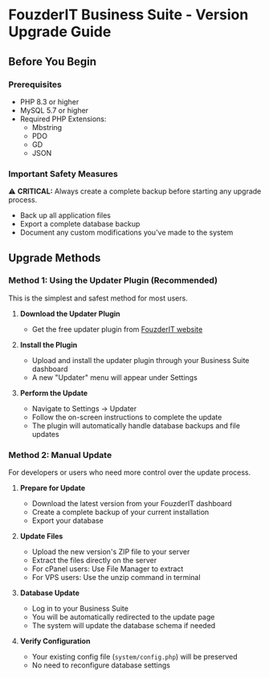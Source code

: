 # FouzderIT Business Suite - Version Upgrade Guide

## Before You Begin

### Prerequisites

-   PHP 8.3 or higher
-   MySQL 5.7 or higher
-   Required PHP Extensions:
    -   Mbstring
    -   PDO
    -   GD
    -   JSON

### Important Safety Measures

⚠️ **CRITICAL:** Always create a complete backup before starting any upgrade process.

-   Back up all application files
-   Export a complete database backup
-   Document any custom modifications you've made to the system

## Upgrade Methods

### Method 1: Using the Updater Plugin (Recommended)

This is the simplest and safest method for most users.

1.  **Download the Updater Plugin**
    
    -   Get the free updater plugin from [FouzderIT website](https://fromcdn.sfo3.digitaloceanspaces.com/sp/FouzderIT/media/updater.zip)
2.  **Install the Plugin**
    
    -   Upload and install the updater plugin through your Business Suite dashboard
    -   A new "Updater" menu will appear under Settings
3.  **Perform the Update**
    
    -   Navigate to Settings → Updater
    -   Follow the on-screen instructions to complete the update
    -   The plugin will automatically handle database backups and file updates

### Method 2: Manual Update

For developers or users who need more control over the update process.

1.  **Prepare for Update**
    
    -   Download the latest version from your FouzderIT dashboard
    -   Create a complete backup of your current installation
    -   Export your database
2.  **Update Files**
    
    -   Upload the new version's ZIP file to your server
    -   Extract the files directly on the server
    -   For cPanel users: Use File Manager to extract
    -   For VPS users: Use the unzip command in terminal
3.  **Database Update**
    
    -   Log in to your Business Suite
    -   You will be automatically redirected to the update page
    -   The system will update the database schema if needed
4.  **Verify Configuration**
    
    -   Your existing config file (`system/config.php`) will be preserved
    -   No need to reconfigure database settings